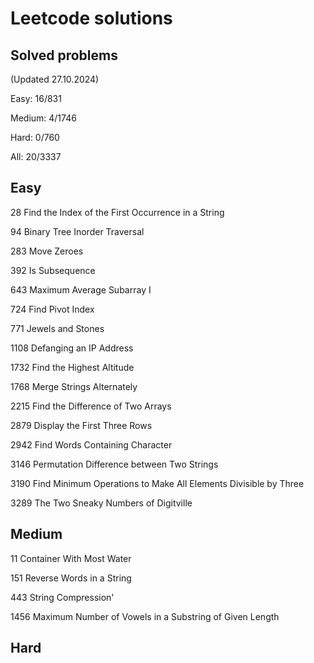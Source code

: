 # Leetcode solutions

## Solved problems

(Updated 27.10.2024)

Easy: 16/831

Medium: 4/1746

Hard: 0/760

All: 20/3337

## Easy

28 Find the Index of the First Occurrence in a String

94 Binary Tree Inorder Traversal

283 Move Zeroes

392 Is Subsequence

643 Maximum Average Subarray I

724 Find Pivot Index

771 Jewels and Stones

1108 Defanging an IP Address

1732 Find the Highest Altitude

1768 Merge Strings Alternately

2215 Find the Difference of Two Arrays

2879 Display the First Three Rows

2942 Find Words Containing Character

3146 Permutation Difference between Two Strings

3190 Find Minimum Operations to Make All Elements Divisible by Three

3289 The Two Sneaky Numbers of Digitville

## Medium

11 Container With Most Water

151 Reverse Words in a String

443 String Compression'

1456 Maximum Number of Vowels in a Substring of Given Length

## Hard
